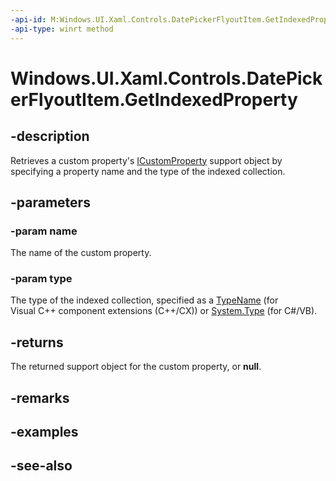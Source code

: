 ```yaml
---
-api-id: M:Windows.UI.Xaml.Controls.DatePickerFlyoutItem.GetIndexedProperty(System.String,Windows.UI.Xaml.Interop.TypeName)
-api-type: winrt method
---
```


<!-- Method syntax
public Windows.UI.Xaml.Data.ICustomProperty GetIndexedProperty(System.String name, Windows.UI.Xaml.Interop.TypeName type)
-->

# Windows.UI.Xaml.Controls.DatePickerFlyoutItem.GetIndexedProperty

## -description
Retrieves a custom property's [ICustomProperty](../windows.ui.xaml.data/icustomproperty.md) support object by specifying a property name and the type of the indexed collection.



## -parameters
### -param name
The name of the custom property.

### -param type
The type of the indexed collection, specified as a [TypeName](../windows.ui.xaml.interop/typename.md) (for Visual C++ component extensions (C++/CX)) or [System.Type](/dotnet/api/system.type?view=dotnet-uwp-10.0&preserve-view=true) (for C#/VB).

## -returns
The returned support object for the custom property, or **null**.

## -remarks

## -examples

## -see-also
